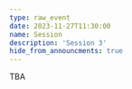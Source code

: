 ```yaml
---
type: raw_event
date: 2023-11-27T11:30:00
name: Session
description: 'Session 3'
hide_from_announcments: true
---
```


TBA
